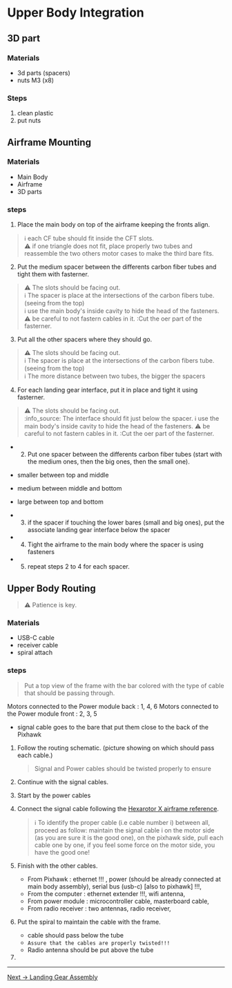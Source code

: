 # Upper Body Integration

## 3D part 

### Materials

- 3d parts (spacers)
- nuts M3 (x8)

### Steps

1. clean plastic
2. put nuts

## Airframe Mounting

### Materials

- Main Body
- Airframe
- 3D parts

### steps

1. Place the main body on top of the airframe keeping the fronts align.
> :information_source: each CF tube should fit inside the CFT slots.  
> :warning: if one triangle does not fit, place properly two tubes and reassemble the two others motor cases to make the third bare fits.  
2. Put the medium spacer between the differents carbon fiber tubes and tight them with fasterner.
> :warning: The slots should be facing out.  
> :information_source: The spacer is place at the intersections of the carbon fibers tube. (seeing from the top)  
> :information_source: use the main body's inside cavity to hide the head of the fasteners.
> :warning: be careful to not fastern cables in it.
> :Cut the oer part of the fasterner. 

3. Put all the other spacers where they should go.
> :warning: The slots should be facing out.  
> :information_source: The spacer is place at the intersections of the carbon fibers tube. (seeing from the top)  
> :information_source: The more distance between two tubes, the bigger the spacers


4. For each landing gear interface, put it in place and tight it using fasterner.
> :warning: The slots should be facing out.  
> :info_source: The interface should fit just below the spacer.
> :information_source: use the main body's inside cavity to hide the head of the fasteners.
> :warning: be careful to not fastern cables in it.
> :Cut the oer part of the fasterner. 



- 2. Put one spacer between the differents carbon fiber tubes (start with the medium ones, then the big ones, then the small one).

- smaller between top and middle
- medium between middle and bottom
- large between top and bottom

- 3. if the spacer if touching the lower bares (small and big ones), put the associate landing gear interface below the spacer

- 4. Tight the airframe to the main body where the spacer is using fasteners

- 5. repeat steps 2 to 4 for each spacer.


## Upper Body Routing

> :warning: Patience is key.

### Materials

- USB-C cable
- receiver cable
- spiral attach

### steps

> Put a top view of the frame with the bar colored with the type of cable that should be passing through.

Motors connected to the Power module back : 1, 4, 6
Motors connected to the Power module front : 2, 3, 5

- signal cable goes to the bare that put them close to the back of the Pixhawk

1. Follow the routing schematic. (picture showing on which should pass each cable.)
    > Signal and Power cables should be twisted properly to ensure 
2. Continue with the signal cables.
3. Start by the power cables
4. Connect the signal cable following the [Hexarotor X airframe reference](https://docs.px4.io/main/en/airframes/airframe_reference.html#hexarotor-x). 
    > :information_source: To identify the proper cable (i.e cable number i) between all, proceed as follow: maintain the signal cable i on the motor side (as you are sure it is the good one), on the pixhawk side, pull each cable one by one, if you feel some force on the motor side, you have the good one!
 

4. Finish with the other cables.
    - From Pixhawk : ethernet !!! , power (should be already connected at main body assembly), serial bus (usb-c) [also to pixhawk] !!!,
    - From the computer : ethernet extender !!!, wifi antenna,
    - From power module : microcontroller cable, masterboard cable,
    - From radio receiver : two antennas,  radio receiver, 

5. Put the spiral to maintain the cable with the frame.
    - cable should pass below the tube
    - `Assure that the cables are properly twisted!!!`
    - Radio antenna should be put above the tube

6. 
---

[Next → Landing Gear Assembly](5_landing_gear_assembly.md)